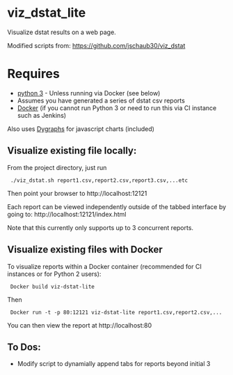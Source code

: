 # viz_dstat_lite

Visualize dstat results on a web page.

Modified scripts from:
https://github.com/jschaub30/viz_dstat

# Requires
- [python 3](https://www.python.org/) - Unless running via Docker (see below)
- Assumes you have generated a series of dstat csv reports 
- [Docker](https://www.docker.com) (if you cannot run Python 3 or need to run this via CI instance such as Jenkins)

Also uses [Dygraphs](http://dygraphs.com/) for javascript charts (included)

## Visualize existing file locally:

From the project directory, just run

```
 ./viz_dstat.sh report1.csv,report2.csv,report3.csv,...etc
```

Then point your browser to http://localhost:12121

Each report can be viewed independently outside of the tabbed interface by going to: 
http://localhost:12121/index<insert report id>.html

Note that this currently only supports up to 3 concurrent reports. 

## Visualize existing files with Docker

To visualize reports within a Docker container (recommended for CI instances or for Python 2 users):

```
 Docker build viz-dstat-lite
```

Then

```
 Docker run -t -p 80:12121 viz-dstat-lite report1.csv,report2.csv,...
```

You can then view the report at http://localhost:80

## To Dos:

- Modify script to dynamially append tabs for reports beyond initial 3
